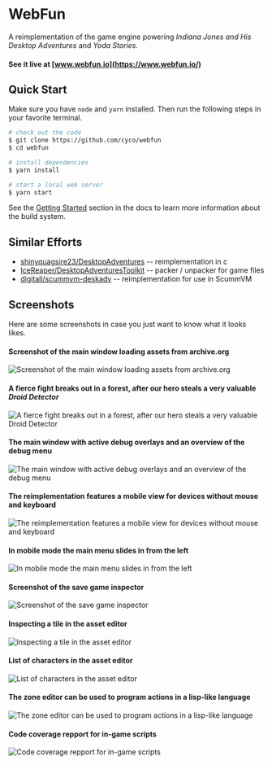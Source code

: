 WebFun
======

A reimplementation of the game engine powering *Indiana Jones and His Desktop Adventures* and *Yoda Stories*.

#### See it live at [www.webfun.io](https://www.webfun.io/)

Quick Start
-----------

Make sure you have `node` and `yarn` installed. Then run the following steps in your favorite terminal.

```bash
# check out the code
$ git clone https://github.com/cyco/webfun
$ cd webfun

# install dependencies
$ yarn install

# start a local web server
$ yarn start
```

See the [Getting Started](https://www.webfun.io/docs/architecture/getting-started.html) section in the docs to learn more information about the build system.

Similar Efforts
---------------

-	[shinyquagsire23/DesktopAdventures](https://github.com/shinyquagsire23/DesktopAdventures) -- reimplementation in c
-	[IceReaper/DesktopAdventuresToolkit](https://github.com/IceReaper/DesktopAdventuresToolkit) -- packer / unpacker for game files
-	[digitall/scummvm-deskadv](https://github.com/digitall/scummvm-deskadv) -- reimplementation for use in ScummVM

Screenshots
-----------

Here are some screenshots in case you just want to know what it looks likes.

#### Screenshot of the main window loading assets from archive.org

![Screenshot of the main window loading assets from archive.org](docs/screenshots/game-start.png)

#### A fierce fight breaks out in a forest, after our hero steals a very valuable *Droid Detector*

![A fierce fight breaks out in a forest, after our hero steals a very valuable _Droid Detector_](docs/screenshots/game-fight.png)

#### The main window with active debug overlays and an overview of the debug menu

![The main window with active debug overlays and an overview of the debug menu](docs/screenshots/game-debug.png)

#### The reimplementation features a mobile view for devices without mouse and keyboard

![The reimplementation features a mobile view for devices without mouse and keyboard](docs/screenshots/mobile-game.png)

#### In mobile mode the main menu slides in from the left

![In mobile mode the main menu slides in from the left](docs/screenshots/mobile-menu.png)

#### Screenshot of the save game inspector

![Screenshot of the save game inspector](docs/screenshots/save-game-editor.png)

#### Inspecting a tile in the asset editor

![Inspecting a tile in the asset editor](docs/screenshots/tile-editor.png)

#### List of characters in the asset editor

![List of characters in the asset editor](docs/screenshots/character-editor.png)

#### The zone editor can be used to program actions in a lisp-like language

![The zone editor can be used to program actions in a lisp-like language](docs/screenshots/action-editor.png)

#### Code coverage repport for in-game scripts

![Code coverage repport for in-game scripts](docs/screenshots/coverage-by-source.png)
